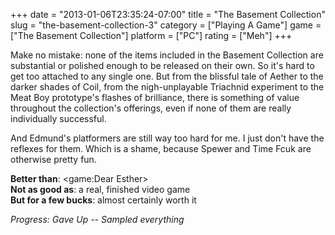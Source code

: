 +++
date = "2013-01-06T23:35:24-07:00"
title = "The Basement Collection"
slug = "the-basement-collection-3"
category = ["Playing A Game"]
game = ["The Basement Collection"]
platform = ["PC"]
rating = ["Meh"]
+++

Make no mistake: none of the items included in the Basement Collection are substantial or polished enough to be released on their own.  So it's hard to get too attached to any single one.  But from the blissful tale of Aether to the darker shades of Coil, from the nigh-unplayable Triachnid experiment to the Meat Boy prototype's flashes of brilliance, there is something of value throughout the collection's offerings, even if none of them are really individually successful.

And Edmund's platformers are still way too hard for me.  I just don't have the reflexes for them.  Which is a shame, because Spewer and Time Fcuk are otherwise pretty fun.

<b>Better than</b>: <game:Dear Esther>  
<b>Not as good as</b>: a real, finished video game  
<b>But for a few bucks</b>: almost certainly worth it

<i>Progress: Gave Up -- Sampled everything</i>